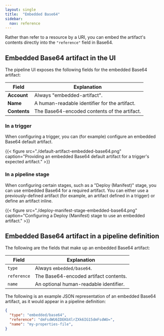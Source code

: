 ```yaml
---
layout: single
title:  "Embedded Base64"
sidebar:
  nav: reference
---
```




Rather than refer to a resource by a URI, you can embed the artifact's contents
directly into the `"reference"` field in Base64.

## Embedded Base64 artifact in the UI

The pipeline UI exposes the following fields for the embedded Base64 artifact:

<table>
  <thead>
    <tr>
      <th>Field</th>
      <th>Explanation</th>
    </tr>
  </thead>
  <tbody>
    <tr>
      <td><strong>Account</strong></td>
      <td>Always "embedded-artifact".</td>
    </tr>
    <tr>
      <td><strong>Name</strong></td>
      <td>A human-readable identifier for the artifact.</td>
    </tr>
    <tr>
      <td><strong>Contents</strong></td>
      <td>The Base64-encoded contents of the artifact.</td>
    </tr>
  </tbody>
</table>

### In a trigger

When configuring a trigger, you can (for example) configure an embedded Base64
default artifact.

{{< figure src="./default-artifact-embedded-base64.png" caption="Providing an embedded Base64 default artifact for a trigger's expected artifact." >}}

### In a pipeline stage

When configuring certain stages, such as a "Deploy (Manifest)" stage, you can
use embedded Base64 for a required artifact. You can either use a
previously-defined artifact (for example, an artifact defined in a trigger) or
define an artifact inline.

{{< figure src="./deploy-manifest-stage-embedded-base64.png" caption="Configuring a Deploy (Manifest) stage to use an embedded artifact." >}}

## Embedded Base64 artifact in a pipeline definition

The following are the fields that make up an embedded Base64 artifact:

| Field | Explanation |
|-|-----------|
| `type` | Always `embedded/base64`. |
| `reference` | The Base64-encoded artifact contents. |
| `name` | An optional human-readable identifier. |

The following is an example JSON representation of an embedded Base64 artifact, as it
would appear in a pipeline definition:

```json
{
  "type": "embedded/base64",
  "reference": "dmFsdWU6IDEKbXlrZXk6IG15dmFsdWU=",
  "name": "my-properties-file",
}
```
